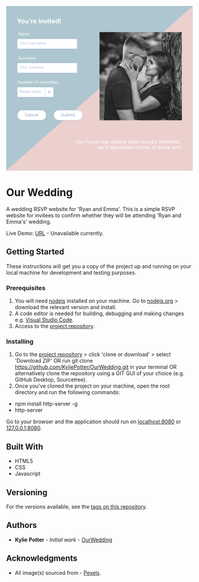 ![Mockup](https://github.com/KyliePotter/OurWedding/blob/master/Designs/Signup.png)

# Our Wedding

A wedding RSVP website for 'Ryan and Emma'. This is a simple RSVP website for invitees to confirm whether they will be attending 'Ryan and Emma's' wedding.

Live Demo: [URL](xxx) - Unavailable currently.

## Getting Started

These instructions will get you a copy of the project up and running on your local machine for development and testing purposes.

### Prerequisites

1. You will need [nodejs](https://nodejs.org/en/) installed on your machine. Go to [nodejs.org](https://nodejs.org/en/) > download the relevant version and install.
2. A code editor is needed for building, debugging and making changes e.g. [Visual Studio Code](https://code.visualstudio.com/).
3. Access to the [project repository](https://github.com/KyliePotter/OurWedding).

### Installing

1. Go to the [project repository](https://github.com/KyliePotter/OurWedding) > click 'clone or download' > select 'Download ZIP' OR run git clone https://github.com/KyliePotter/OurWedding.git in your terminal OR alternatively clone the repository using a GIT GUI of your choice (e.g. GitHub Desktop, Sourcetree).
2. Once you've cloned the project on your machine, open the root directory and run the following commands:
* npm install http-server -g
* http-server

Go to your browser and the application should run on [localhost:8080](http://localhost:8080/) or [127.0.0.1:8080](http://127.0.0.1:8080/).

## Built With

* HTML5
* CSS
* Javascript

## Versioning

For the versions available, see the [tags on this repository](https://github.com/KyliePotter/OurWedding/releases). 

## Authors

* **Kylie Potter** - *Initial work* - [OurWedding](https://github.com/KyliePotter/OurWedding)

## Acknowledgments

* All image(s) sourced from - [Pexels](https://www.pexels.com/).
